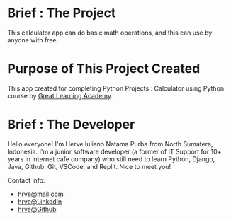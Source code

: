 # Brief : The Project
This calculator app can do basic math operations, and this can use by anyone with free.

# Purpose of This Project Created
This app created for completing Python Projects : Calculator using Python course by [Great Learning Academy](https://www.mygreatlearning.com/). 

# Brief : The Developer
Hello everyone! I'm Herve Iuliano Natama Purba from North Sumatera, Indonesia. I'm a junior software developer (a former of IT Support for 10+ years in internet cafe company) who still need to learn Python, Django, Java, Github, Git, VSCode, and Replit. Nice to meet you!  

Contact info:
- [hrve\@mail.com](mailto:hrve@mail.com?subject=Hello)
- [hrve\@LinkedIn](https://www.linkedin.com/in/herveprba/)
- [hrve\@Github](https://github.com/hrveee)
